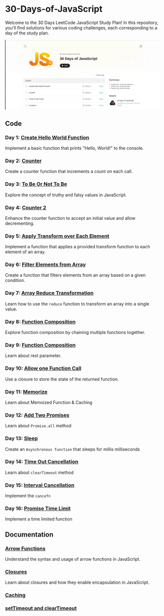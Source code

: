 # 30-Days-of-JavaScript

Welcome to the 30 Days LeetCode JavaScript Study Plan! In this repository, you'll find solutions for various coding challenges, each corresponding to a day of the study plan.

![Preview Image](./image.png)

## Code

### Day 1: [Create Hello World Function](./createhelloworld.js)
Implement a basic function that prints "Hello, World!" to the console.

### Day 2: [Counter](./counter.js)
Create a counter function that increments a count on each call.

### Day 3: [To Be Or Not To Be](./ToBeOrNotToBe.js)
Explore the concept of truthy and falsy values in JavaScript.

### Day 4: [Counter 2](./counterII.js)
Enhance the counter function to accept an initial value and allow decrementing.

### Day 5: [Apply Transform over Each Element](./ApplyTransform.js)
Implement a function that applies a provided transform function to each element of an array.

### Day 6: [Filter Elements from Array](./filterArray.js)
Create a function that filters elements from an array based on a given condition.

### Day 7: [Array Reduce Transformation](./ArrayReduce.js)
Learn how to use the `reduce` function to transform an array into a single value.

### Day 8: [Function Composition](./functionComposition.js)
Explore function composition by chaining multiple functions together.

### Day 9: [Function Composition](./returnlength.js)
Learn about rest parameter.

### Day 10: [Allow one Function Call](./AllowOneFunction.js)
Use a closure to store the state of the returned function.

### Day 11: [Memorize](./Memorize.js)
Learn about Memoized Function & Caching

### Day 12: [Add Two Promises](./AddToPromises.js)
Learn about `Promise.all` method

### Day 13: [Sleep](./sleep.js)
Create an `Asynchronous function` that sleeps for millis milliseconds

### Day 14: [Time Out Cancellation](./timeoutcancellation.js)
Learn about `clearTimeout` method

### Day 15: [Interval Cancellation](./Intervalcancellation.js)
Implement the `cancefn`

### Day 16: [Promise Time Limit](./promisetimelimit.js)
Implement a time limited function




## Documentation

### [Arrow Functions](./Arrow%20Functions.txt)
Understand the syntax and usage of arrow functions in JavaScript.

### [Closures](./Closures.txt)
Learn about closures and how they enable encapsulation in JavaScript.

### [Caching](./Caching.txt)

### [setTimeout and clearTimeout](./setTimeout%20and%20ClearTimeout.txt)
